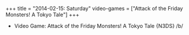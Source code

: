 +++
title = "2014-02-15: Saturday"
video-games = ["Attack of the Friday Monsters! A Tokyo Tale"]
+++


* Video Game: Attack of the Friday Monsters! A Tokyo Tale {N3DS} /b/